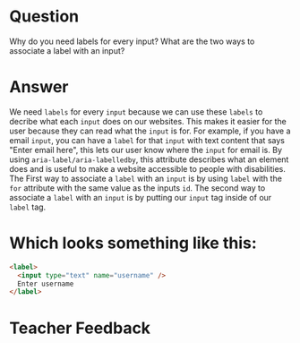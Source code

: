 # Question

Why do you need labels for every input? What are the two ways to associate a label with an input?

# Answer

We need `labels` for every `input` because we can use these `labels` to decribe what each `input` does on our websites. This makes it easier for the user because they can read what the `input` is for. For example, if you have a email `input`, you can have a `label` for that `input` with text content that says "Enter email here", this lets our user know where the `input` for email is. By using `aria-label/aria-labelledby`, this attribute describes what an element does and is useful to make a website accessible to people with disabilities. The First way to associate a `label` with an `input` is by using `label` with the `for` attribute with the same value as the inputs `id`. The second way to associate a `label` with an `input` is by putting our `input` tag inside of our `label` tag.

# Which looks something like this:

```html
<label>
  <input type="text" name="username" />
  Enter username
</label>
```

# Teacher Feedback
